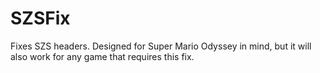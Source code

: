 # SZSFix
Fixes SZS headers. Designed for Super Mario Odyssey in mind, but it will also work for any game that requires this fix.
